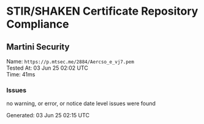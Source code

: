 # STIR/SHAKEN Certificate Repository Compliance

## Martini Security

Name: `https://p.mtsec.me/2884/Aercso_e_vj7.pem`\
Tested At: 03 Jun 25 02:02 UTC\
Time: 41ms

### Issues

no warning, or error, or notice date level issues were found

Generated: 03 Jun 25 02:15 UTC